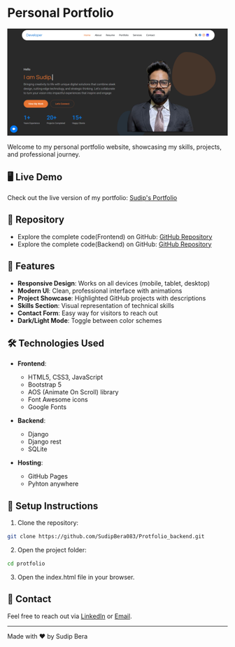 # Personal Portfolio
![Portfolio Screenshot](./sample/home.png) <!-- Add a screenshot if available -->

Welcome to my personal portfolio website, showcasing my skills, projects, and professional journey.

## 🖥️ Live Demo
Check out the live version of my portfolio: [Sudip's Portfolio](https://sudipbera083.github.io/protfolio/)

## 📂 Repository
- Explore the complete code(Frontend) on GitHub: [GitHub Repository](https://github.com/SudipBera083/protfolio)
- Explore the complete code(Backend) on GitHub: [GitHub Repository](https://github.com/SudipBera083/Protfolio_backend)

## 🚀 Features

- **Responsive Design**: Works on all devices (mobile, tablet, desktop)
- **Modern UI**: Clean, professional interface with animations
- **Project Showcase**: Highlighted GitHub projects with descriptions
- **Skills Section**: Visual representation of technical skills
- **Contact Form**: Easy way for visitors to reach out
- **Dark/Light Mode**: Toggle between color schemes


## 🛠 Technologies Used

- **Frontend**:
  - HTML5, CSS3, JavaScript
  - Bootstrap 5
  - AOS (Animate On Scroll) library
  - Font Awesome icons
  - Google Fonts


- **Backend**:
  - Django
  - Django rest
  - SQLite

 
- **Hosting**:
  - GitHub Pages
  - Pyhton anywhere



## 📜 Setup Instructions
1. Clone the repository:
```bash
git clone https://github.com/SudipBera083/Protfolio_backend.git
```
2. Open the project folder:
```bash
cd protfolio
```
3. Open the index.html file in your browser.

## 💬 Contact
Feel free to reach out via [LinkedIn](https://www.linkedin.com/in/sudipbera083/) or [Email](mailto:sudipbera083@gmail.com).

---
Made with ❤️ by Sudip Bera















